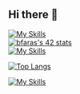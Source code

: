 ## Hi there 👋

[![My Skills](https://skillicons.dev/icons?i=html,css,sass,js,typescript,python,c)](https://skillicons.dev)
<br>
[![bfaras's 42 stats](https://badge.mediaplus.ma/darkblue/bfaras)](https://github.com/oakoudad/badge42)
<br>
[![My Skills](https://skillicons.dev/icons?i=vscode,bash,git,npm,linux,figma,docker)](https://skillicons.dev)
<br>

[![Top Langs](https://github-readme-stats.vercel.app/api/top-langs/?username=badrive&layout=donut&show_icons=true&theme=transparent)](https://github.com/anuraghazra/github-readme-stats)
<!--
![Anurag's GitHub stats](https://github-readme-stats.vercel.app/api?username=badrive&show_icons=true&theme=transparent)
-->

[![My Skills](https://skillicons.dev/icons?i=bootstrap,tailwind,react,laravel,next)](https://skillicons.dev)
<br>
<!--
**badrive/badrive** is a ✨ _special_ ✨ repository because its `README.md` (this file) appears on your GitHub profile.

Here are some ideas to get you started:

- 🔭 I’m currently working on ...
- 🌱 I’m currently learning ...
- 👯 I’m looking to collaborate on ...
- 🤔 I’m looking for help with ...
- 💬 Ask me about ...
- 📫 How to reach me: ...
- 😄 Pronouns: ...
- ⚡ Fun fact: ...
-->
